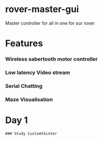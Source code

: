 # rover-master-gui
Master controller for all in one for our rover 

# Features  

###   Wireless sabertooth motor controller
###   Low latency Video stream 
###   Serial Chatting 
###   Maze Visualisation 



# Day 1
    ### Study Customtkinter 
